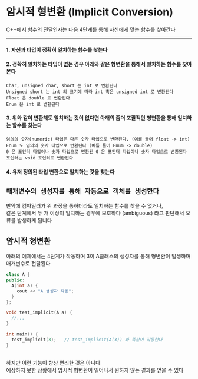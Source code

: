 # 암시적 형변환 (Implicit Conversion)
C++에서 함수의 전달인자는 다음 4단계를 통해 자신에게 맞는 함수를 찾아간다

---
#### 1. 자신과 타입이 정확히 일치하는 함수를 찾는다

#### 2. 정확히 일치하는 타입이 없는 경우 아래와 같은 형변환을 통해서 일치하는 함수를 찾아본다  
`Char, unsigned char, short 는 int 로 변환된다`  
`Unsigned short 는 int 의 크기에 따라 int 혹은 unsigned int 로 변환된다`  
`Float 은 double 로 변환된다`  
`Enum 은 int 로 변환된다`  

#### 3. 위와 같이 변환해도 일치하는 것이 없다면 아래의 좀더 포괄적인 형변환을 통해 일치하는 함수를 찾는다  
`임의의 숫자(numeric) 타입은 다른 숫자 타입으로 변환된다. (예를 들어 float -> int)`  
`Enum 도 임의의 숫자 타입으로 변환된다 (예를 들어 Enum -> double)`  
`0 은 포인터 타입이나 숫자 타입으로 변환된 0 은 포인터 타입이나 숫자 타입으로 변환된다`  
`포인터는 void 포인터로 변환된다`

#### 4. 유저 정의된 타입 변환으로 일치하는 것을 찾는다  
`매개변수의 생성자를 통해 자동으로 객체를 생성한다`
---

만약에 컴파일러가 위 과정을 통하더라도 일치하는 함수를 찾을 수 없거나,  
같은 단계에서 두 개 이상이 일치하는 경우에 모호하다 (ambiguous) 라고 판단해서 오류를 발생하게 됩니다

## 암시적 형변환
아래의 예제에서는 4단계가 작동하며 3이 A클래스의 생성자를 통해 형변환이 발생하며 매개변수로 전달된다
``` C++
class A {
public:
  A(int a) {
    cout << "A 생성자 작동";
  }
};

void test_implicit(A a) {
  //...
}

int main() {
  test_implicit(3);   // test_implicit(A(3)) 와 똑같이 작동한다
}
```

## 
하지만 이런 기능이 항상 편리한 것은 아니다  
예상하지 못한 상황에서 암시적 형변환이 일어나서 원하지 않는 결과를 얻을 수 있다  
